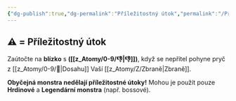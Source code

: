 ```yaml
---
{"dg-publish":true,"dg-permalink":"Příležitostný útok","permalink":"/Příležitostný útok/","noteIcon":""}
---
```


## ⚠️ = Příležitostný útok
Zaútočte na **blízko** s **([[z_Atomy/0-9/👎\|👎]])**, když se nepřítel pohyne pryč z [[z_Atomy/0-9/👊\|Dosahu]] Vaší [[z_Atomy/Z/Zbraně\|Zbraně]]. 

**Obyčejná monstra nedělají příležitostné útoky!** Mohou je použít pouze **Hrdinové** a **Legendární monstra** (např. bossové).